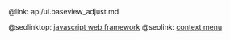@link: api/ui.baseview_adjust.md

@seolinktop: [javascript web framework](https://webix.com)
@seolink: [context menu](https://webix.com/widget/contextmenu/)